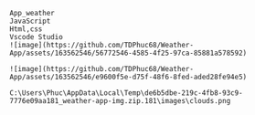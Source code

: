     App_weather
    JavaScript
    Html,css
    Vscode Studio
    ![image](https://github.com/TDPhuc68/Weather-App/assets/163562546/56772546-4585-4f25-97ca-85881a578592)

    ![image](https://github.com/TDPhuc68/Weather-App/assets/163562546/e9600f5e-d75f-48f6-8fed-aded28fe94e5)

    C:\Users\Phuc\AppData\Local\Temp\de6b5dbe-219c-4fb8-93c9-7776e09aa181_weather-app-img.zip.181\images\clouds.png
    

    


